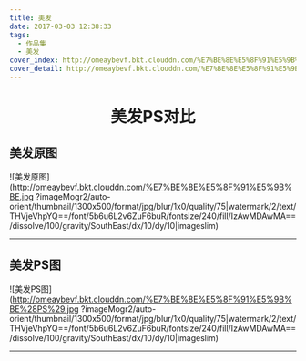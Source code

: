 ```yaml
---
title: 美发
date: 2017-03-03 12:38:33
tags: 
  - 作品集
  - 美发
cover_index: http://omeaybevf.bkt.clouddn.com/%E7%BE%8E%E5%8F%91%E5%9B%BE%28PS%29450x450.jpg
cover_detail: http://omeaybevf.bkt.clouddn.com/%E7%BE%8E%E5%8F%91%E5%9B%BE%28PS%291300x500.jpg
---
```


<center><h1>美发PS对比</h1></center>

## 美发原图

![美发原图](http://omeaybevf.bkt.clouddn.com/%E7%BE%8E%E5%8F%91%E5%9B%BE.jpg
?imageMogr2/auto-orient/thumbnail/1300x500/format/jpg/blur/1x0/quality/75|watermark/2/text/THVjeVhpYQ==/font/5b6u6L2v6ZuF6buR/fontsize/240/fill/IzAwMDAwMA==/dissolve/100/gravity/SouthEast/dx/10/dy/10|imageslim)

---

## 美发PS图

![美发PS图](http://omeaybevf.bkt.clouddn.com/%E7%BE%8E%E5%8F%91%E5%9B%BE%28PS%29.jpg
?imageMogr2/auto-orient/thumbnail/1300x500/format/jpg/blur/1x0/quality/75|watermark/2/text/THVjeVhpYQ==/font/5b6u6L2v6ZuF6buR/fontsize/240/fill/IzAwMDAwMA==/dissolve/100/gravity/SouthEast/dx/10/dy/10|imageslim)

---
